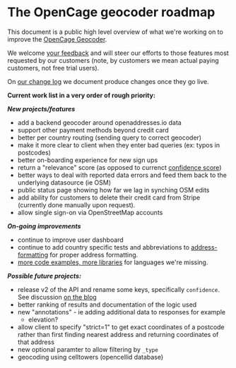 The OpenCage geocoder roadmap
====================

This document is a public high level overview of what we're working on to improve the [OpenCage Geocoder](https://opencagedata.com).

We welcome [your feedback](https://opencagedata.com/contact) and will steer our efforts to those features most requested by our customers (note, by customers we mean actual paying customers, not free trial users). 

On [our change log](CHANGES.md) we document produce changes once they go live.

**Current work list in a very order of rough priority:**

***New projects/features***
- add a backend geocoder around openaddresses.io data
- support other payment methods beyond credit card
- better per country routing (sending query to correct geocoder)
- make it more clear to client when they enter bad queries (ex: typos in postcodes)
- better on-boarding experience for new sign ups
- return a "relevance" score (as opposed to currenct [confidence score](https://opencagedata.com/api#confidence))
- better ways to deal with reported data errors and feed them back to the underlying datasource (ie OSM)
- public status page showing how far we lag in synching OSM edits
- add ability for customers to delete their credit card from Stripe (currently done manually upon request).
- allow single sign-on via OpenStreetMap accounts

***On-going improvements***
- continue to improve user dashboard
- continue to add country specific tests and abbreviations to [address-formatting](https://github.com/opencagedata/address-formatting) for proper address formatting.
- [more code examples, more libraries](https://opencagedata.com/code) for languages we're missing.

***Possible future projects:***
- release v2 of the API and rename some keys, specifically `confidence`. See discussion [on the blog](http://blog.opencagedata.com/post/127899935808/changing-confidence-scoring) 
- better ranking of results and documentation of the logic used
- new "annotations" - ie adding additional data to responses for example 
  - elevation?
- allow client to specify "strict=1" to get exact coordinates of a postcode rather than first finding nearest address and returning coordinates of that address
- new optional paramter to allow filtering by `_type`
- geocoding using celltowers (opencellid database)

